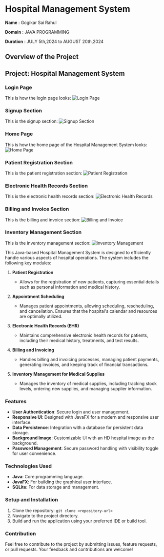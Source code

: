 # Hospital Management System
**Name** : Gogikar Sai Rahul  

**Domain** : JAVA PROGRAMMING  

**Duration** : JULY 5th,2024 to AUGUST 20th,2024  


## Overview of the Project

## Project: Hospital Management System

### Login Page
This is how the login page looks:
![Login Page](https://github.com/user-attachments/assets/7420a287-f30e-4270-96b8-5dd995f1b7c3)

### Signup Section
This is the signup section:
![Signup Section](https://github.com/user-attachments/assets/244ffa30-d31d-4cff-9faf-c40fb639632e)

### Home Page
This is how the home page of the Hospital Management System looks:
![Home Page](https://github.com/user-attachments/assets/63ab418e-5797-4dc3-a14a-a2ef46ff5c9d)

### Patient Registration Section
This is the patient registration section:
![Patient Registration](https://github.com/user-attachments/assets/b0586059-1edf-4f1b-bcd4-4c3727a4cc31)

### Electronic Health Records Section
This is the electronic health records section:
![Electronic Health Records](https://github.com/user-attachments/assets/0c5288cc-4b57-4739-842e-31ccfa9d34c7)

### Billing and Invoice Section
This is the billing and invoice section:
![Billing and Invoice](https://github.com/user-attachments/assets/5470d32c-23da-485c-9f50-b6f985c5174d)

### Inventory Management Section
This is the inventory management section:
![Inventory Management](https://github.com/user-attachments/assets/e810a59a-bc2d-495c-a00b-bb5a8951b1be)







This Java-based Hospital Management System is designed to efficiently handle various aspects of hospital operations. The system includes the following key modules:

1. **Patient Registration**
   - Allows for the registration of new patients, capturing essential details such as personal information and medical history.

2. **Appointment Scheduling**
   - Manages patient appointments, allowing scheduling, rescheduling, and cancellation. Ensures that the hospital's calendar and resources are optimally utilized.

3. **Electronic Health Records (EHR)**
   - Maintains comprehensive electronic health records for patients, including their medical history, treatments, and test results.

4. **Billing and Invoicing**
   - Handles billing and invoicing processes, managing patient payments, generating invoices, and keeping track of financial transactions.

5. **Inventory Management for Medical Supplies**
   - Manages the inventory of medical supplies, including tracking stock levels, ordering new supplies, and managing supplier information.


### Features
- **User Authentication**: Secure login and user management.
- **Responsive UI**: Designed with JavaFX for a modern and responsive user interface.
- **Data Persistence**: Integration with a database for persistent data storage.
- **Background Image**: Customizable UI with an HD hospital image as the background.
- **Password Management**: Secure password handling with visibility toggle for user convenience.

### Technologies Used
- **Java**: Core programming language.
- **JavaFX**: For building the graphical user interface.
- **SQLite**: For data storage and management.

### Setup and Installation
1. Clone the repository: `git clone <repository-url>`
2. Navigate to the project directory.
3. Build and run the application using your preferred IDE or build tool.

### Contribution
Feel free to contribute to the project by submitting issues, feature requests, or pull requests. Your feedback and contributions are welcome!

